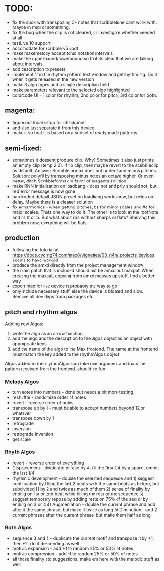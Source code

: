 # TODO:

- fix the suck with transposing C- notes that scribbletune cant work with. Maybe in midi or something.
- fix the bug when the clip is not cleared, or investigate whether needed at all
- testLive 10 support
- accomodate for scribble v5 updt
- make makemelody accept tonic notation intervals
- make the upperbound/lowerbound so that its clear that we are talking about intervals.
- add description to presets
- implement '.' in the rhythm pattern text window and getrhythm alg. Do it when it gets released in the new version
- make 3 algo types and a single description field
- make parameters relevant to the selected algo highlighted
- colorcode UI - 1 color for rhythm, 2nd color for pitch, 3rd color for both.

## magenta:

- figure out local setup for checkpoint
- and also just separate it from this device
- make it so that it is based on a subset of ready made patterns

## semi-fixed:

- sometimes it doesent produce clip. Why? Sometimes it also just prints an empty clip (temp 2.0). If no clip, then maybe revert to the scribbleclip as default. Answer: Scribbleformax does not understand minus pitches. Solution: polyfil by transposing minus notes an octave higher. Or even better, ditch Scribbleformax in favor of magenta solution
- make RNN initialization on loadbang - does not and prly should not, but red error message is now gone
- hardcoded default JSON preset on loadbang works now, but relies on delay. Maybe there is a cleaner solution
- fix enharmonics - when getting pitches, bs for minor scales and #s for major scales. Thats one way to do it. The other is to look at the rootNote and its # or b. But what about rns without sharps or flats? Shelving this problem now, everything will be flats

## production

- fullowing the tutorial at https://docs.cycling74.com/max8/vignettes/03_n4m_projects_devices seems to have worked
- produce the amxd directly from the project management window
- the main patch that is included should not be amxd but maxpat. When creating the maxpat, copying from amxd messes up stuff, find a better way
- export max for live device is probably the way to go
- only include necessery stuff, else the device is bloated and slow. Remove all dev deps from packages etc

## pitch and rhythm algos

Adding new Algos:

1. write the algo as an arrow function
2. add the algo and the description to the algos object as an object with appropriate keys
3. add the name of the algo to the Max frontend. The name at the frontend must match the key added to the rhythmAlgos object

Algos added to the rhythmAlgos can take one argument and thats the pattern received from the frontend. should be fun

### Melody Algos

- turn notes into numbers - done but needs a bit more testing
- reshuffle - randomize order of notes
- revert - reverse order of notes
- transpose up by 1 - must be able to accept numbers beyond 12 or whatever
- transpose down by 1
- retrograde
- inversion
- retrograde inversion
- get scale

### Rhyth Algos

- revert - reverse order of everything
- Displacement - divide the phrase by 4, fill the first 1/4 by a space, ommit the last 1/4
- rhythmic development - double the selected sequence and 1) suggest continuation by filling the last 2 beats with the same beats as before, but subdivided [] by 2 and twice as much of them 2) sense of finality by ending on 1st or 2nd beat while filling the rest of the sequence 3) suggest temporary repose by adding rests on 75% of the seq or by ending on 3 or 4 4) Augmentation - double the current phrase and add after it the same phrase, but make it twice as long 5) Diminution - add 2 current phrases after the current phrase, but make them half as long

### Both Algos

- sequence 3 and 4 - duplicate the current motif and transpose it by +1, then +2, do it descending as well
- motivic expansion - add +1 to random 25% or 50% of notes
- motivic compression - add -1 to random 25% or 50% of notes
- all those finality etc suggestions, make em here with the melodic stuff as well
